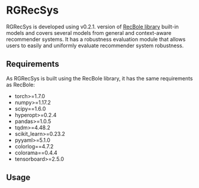 # RGRecSys
RGRecSys is developed using v0.2.1. version of [RecBole library](https://github.com/RUCAIBox/RecBole/archive/refs/tags/v0.2.1.zip) built-in models and covers several models from general and context-aware recommender systems. It has a robustness evaluation module that allows users to easily and uniformly evaluate recommender system robustness. 
## Requirements
As RGRecSys is built using the RecBole library, it has the same requirements as RecBole:

- torch>=1.7.0
- numpy>=1.17.2
- scipy==1.6.0
- hyperopt>=0.2.4
- pandas>=1.0.5
- tqdm>=4.48.2
- scikit_learn>=0.23.2
- pyyaml>=5.1.0
- colorlog==4.7.2
- colorama==0.4.4
- tensorboard>=2.5.0

## Usage
